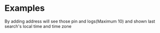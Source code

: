 # Examples
By adding address will see those pin and logs(Maximum 10) and shown last search's local time and time zone

